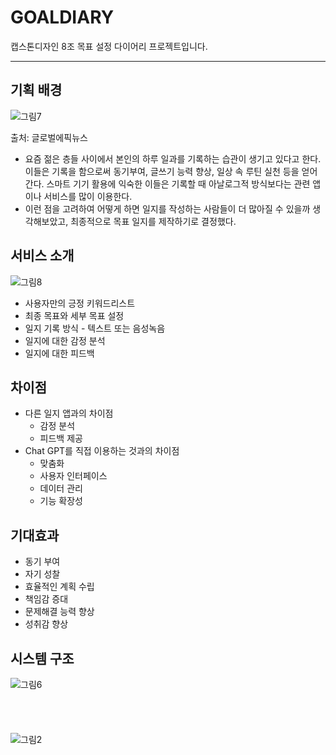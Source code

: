 # GOALDIARY
캡스톤디자인 8조 목표 설정 다이어리 프로젝트입니다.
***
## 기획 배경
![그림7](https://github.com/user-attachments/assets/8d0cb4d2-11d3-47bc-b5e1-daaef67c0ba2)

출처: 글로벌에픽뉴스
* 요즘 젊은 층들 사이에서 본인의 하루 일과를 기록하는 습관이 생기고 있다고 한다. 이들은 기록을 함으로써 동기부여, 글쓰기 능력 향상, 일상 속 루틴 실천 등을 얻어간다. 스마트 기기 활용에 익숙한 이들은 기록할 때 아날로그적 방식보다는 관련 앱이나 서비스를 많이 이용한다.
* 이런 점을 고려하여 어떻게 하면 일지를 작성하는 사람들이 더 많아질 수 있을까 생각해보았고, 최종적으로 목표 일지를 제작하기로 결정했다.

## 서비스 소개
![그림8](https://github.com/user-attachments/assets/51c94236-7a00-4bbe-af9b-57a9f835f4aa)
* 사용자만의 긍정 키워드리스트
* 최종 목표와 세부 목표 설정
* 일지 기록 방식 - 텍스트 또는 음성녹음
* 일지에 대한 감정 분석
* 일지에 대한 피드백

## 차이점
* 다른 일지 앱과의 차이점
  - 감정 분석
  - 피드백 제공
* Chat GPT를 직접 이용하는 것과의 차이점
    - 맞춤화
    - 사용자 인터페이스
    - 데이터 관리
    - 기능 확장성
 
## 기대효과
* 동기 부여
* 자기 성찰
* 효율적인 계획 수립
* 책임감 증대
* 문제해결 능력 향상
* 성취감 향상

## 시스템 구조
![그림6](https://github.com/user-attachments/assets/0541e493-467c-4c24-a5c2-9f89a08a127f)
<br><br><br><br><br>
![그림2](https://github.com/user-attachments/assets/aae0ccdb-65d6-40cb-9595-8a674ef10294)
